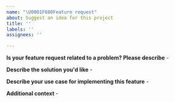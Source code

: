 ```yaml
---
name: "\U0001F680Feature request"
about: Suggest an idea for this project
title: ''
labels: ''
assignees: ''

---
```


<!---

FAQ (please read!):

Please note that issues that ignore this template will be closed without notice!

-->

**Is your feature request related to a problem? Please describe** -

<!-- A clear and concise description of what the problem is. Ex. I'm always frustrated when [...] -->

**Describe the solution you'd like** -

<!-- A clear and concise description of what you want to happen. -->

**Describe your use case for implementing this feature** -

<!-- A clear explanation of how you plan to use this feature in your application -->

**Additional context** -

<!-- Add any other context or screenshots about the feature request here. -->
